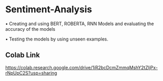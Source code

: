 # Sentiment-Analysis
• Creating and using BERT, ROBERTA, RNN Models and evaluating the accuracy of the models

• Testing the models by using unseen examples.

## Colab Link
https://colab.research.google.com/drive/1iR2bcDcmZmmqMshY2tZIjPx-rNpUpC2S?usp=sharing
